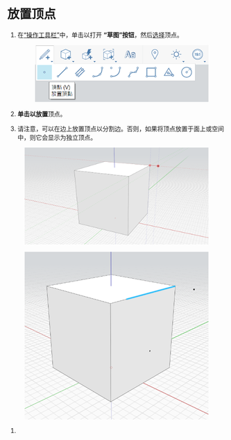# 放置顶点

1.  在[“操作工具栏”](https://github.com/FormIt3D/autodesk-formit-360-windows-help/tree/c377e7b8a3b8e43e684321d0b7de867608d317a3/tool-library/tool-bars-extended.md)中，单击以打开 **“草图”按钮**，然后[选择](select-edge-face-or-object.md)顶点。

    <figure><img src="../.gitbook/assets/VertexToolbar.png" alt=""><figcaption></figcaption></figure>
2. **单击以放置**顶点。
3. 请注意，可以在边上放置顶点以分割边。否则，如果将顶点放置于面上或空间中，则它会显示为独立顶点。

<figure><img src="../.gitbook/assets/PlaceVertex.png" alt=""><figcaption></figcaption></figure>

<figure><img src="../.gitbook/assets/image (2).png" alt=""><figcaption></figcaption></figure>

1.
